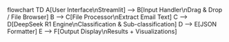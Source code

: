 flowchart TD
A[User Interface\nStreamlit] --> B[Input Handler\nDrag & Drop / File Browser]
B --> C[File Processor\nExtract Email Text]
C --> D[DeepSeek R1 Engine\nClassification & Sub-classification]
D --> E[JSON Formatter]
E --> F[Output Display\nResults + Visualizations]
